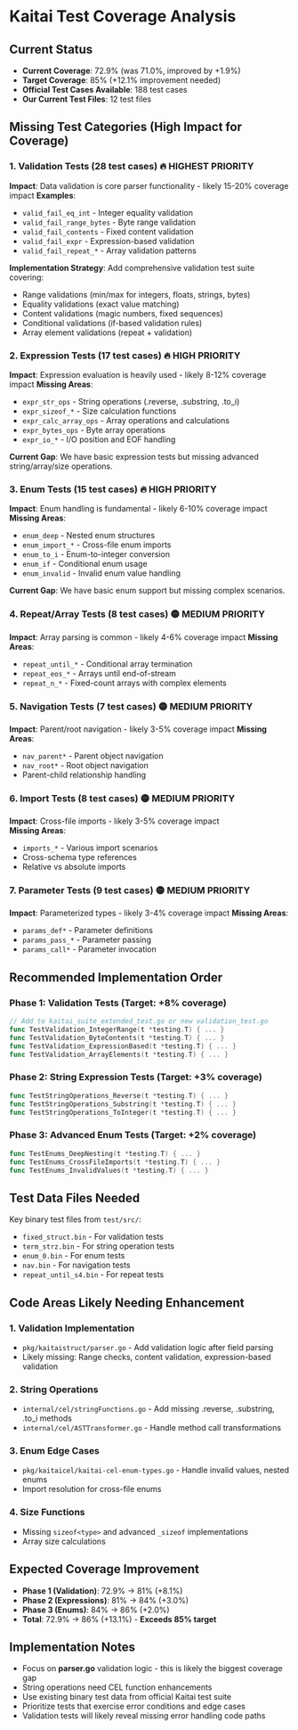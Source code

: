 # Kaitai Test Coverage Analysis

## Current Status
- **Current Coverage**: 72.9% (was 71.0%, improved by +1.9%)
- **Target Coverage**: 85% (+12.1% improvement needed)
- **Official Test Cases Available**: 188 test cases
- **Our Current Test Files**: 12 test files

## Missing Test Categories (High Impact for Coverage)

### 1. **Validation Tests** (28 test cases) 🔥 **HIGHEST PRIORITY**
**Impact**: Data validation is core parser functionality - likely 15-20% coverage impact
**Examples**:
- `valid_fail_eq_int` - Integer equality validation
- `valid_fail_range_bytes` - Byte range validation  
- `valid_fail_contents` - Fixed content validation
- `valid_fail_expr` - Expression-based validation
- `valid_fail_repeat_*` - Array validation patterns

**Implementation Strategy**: Add comprehensive validation test suite covering:
- Range validations (min/max for integers, floats, strings, bytes)
- Equality validations (exact value matching)
- Content validations (magic numbers, fixed sequences)
- Conditional validations (if-based validation rules)
- Array element validations (repeat + validation)

### 2. **Expression Tests** (17 test cases) 🔥 **HIGH PRIORITY**  
**Impact**: Expression evaluation is heavily used - likely 8-12% coverage impact
**Missing Areas**:
- `expr_str_ops` - String operations (.reverse, .substring, .to_i)
- `expr_sizeof_*` - Size calculation functions
- `expr_calc_array_ops` - Array operations and calculations
- `expr_bytes_ops` - Byte array operations
- `expr_io_*` - I/O position and EOF handling

**Current Gap**: We have basic expression tests but missing advanced string/array/size operations.

### 3. **Enum Tests** (15 test cases) 🔥 **HIGH PRIORITY**
**Impact**: Enum handling is fundamental - likely 6-10% coverage impact  
**Missing Areas**:
- `enum_deep` - Nested enum structures
- `enum_import_*` - Cross-file enum imports
- `enum_to_i` - Enum-to-integer conversion
- `enum_if` - Conditional enum usage
- `enum_invalid` - Invalid enum value handling

**Current Gap**: We have basic enum support but missing complex scenarios.

### 4. **Repeat/Array Tests** (8 test cases) 🟡 **MEDIUM PRIORITY**
**Impact**: Array parsing is common - likely 4-6% coverage impact
**Missing Areas**:
- `repeat_until_*` - Conditional array termination
- `repeat_eos_*` - Arrays until end-of-stream
- `repeat_n_*` - Fixed-count arrays with complex elements

### 5. **Navigation Tests** (7 test cases) 🟡 **MEDIUM PRIORITY**  
**Impact**: Parent/root navigation - likely 3-5% coverage impact
**Missing Areas**:
- `nav_parent*` - Parent object navigation
- `nav_root*` - Root object navigation
- Parent-child relationship handling

### 6. **Import Tests** (8 test cases) 🟡 **MEDIUM PRIORITY**
**Impact**: Cross-file imports - likely 3-5% coverage impact  
**Missing Areas**:
- `imports_*` - Various import scenarios
- Cross-schema type references
- Relative vs absolute imports

### 7. **Parameter Tests** (9 test cases) 🟡 **MEDIUM PRIORITY**
**Impact**: Parameterized types - likely 3-4% coverage impact
**Missing Areas**:
- `params_def*` - Parameter definitions
- `params_pass_*` - Parameter passing
- `params_call*` - Parameter invocation

## Recommended Implementation Order

### Phase 1: Validation Tests (Target: +8% coverage)
```go
// Add to kaitai_suite_extended_test.go or new validation_test.go
func TestValidation_IntegerRange(t *testing.T) { ... }
func TestValidation_ByteContents(t *testing.T) { ... }
func TestValidation_ExpressionBased(t *testing.T) { ... }
func TestValidation_ArrayElements(t *testing.T) { ... }
```

### Phase 2: String Expression Tests (Target: +3% coverage)
```go
func TestStringOperations_Reverse(t *testing.T) { ... }
func TestStringOperations_Substring(t *testing.T) { ... }
func TestStringOperations_ToInteger(t *testing.T) { ... }
```

### Phase 3: Advanced Enum Tests (Target: +2% coverage)  
```go
func TestEnums_DeepNesting(t *testing.T) { ... }
func TestEnums_CrossFileImports(t *testing.T) { ... }
func TestEnums_InvalidValues(t *testing.T) { ... }
```

## Test Data Files Needed
Key binary test files from `test/src/`:
- `fixed_struct.bin` - For validation tests
- `term_strz.bin` - For string operation tests  
- `enum_0.bin` - For enum tests
- `nav.bin` - For navigation tests
- `repeat_until_s4.bin` - For repeat tests

## Code Areas Likely Needing Enhancement

### 1. Validation Implementation
- `pkg/kaitaistruct/parser.go` - Add validation logic after field parsing
- Likely missing: Range checks, content validation, expression-based validation

### 2. String Operations  
- `internal/cel/stringFunctions.go` - Add missing .reverse, .substring, .to_i methods
- `internal/cel/ASTTransformer.go` - Handle method call transformations

### 3. Enum Edge Cases
- `pkg/kaitaicel/kaitai-cel-enum-types.go` - Handle invalid values, nested enums
- Import resolution for cross-file enums

### 4. Size Functions
- Missing `sizeof<type>` and advanced `_sizeof` implementations
- Array size calculations

## Expected Coverage Improvement
- **Phase 1 (Validation)**: 72.9% → 81% (+8.1%)
- **Phase 2 (Expressions)**: 81% → 84% (+3.0%) 
- **Phase 3 (Enums)**: 84% → 86% (+2.0%)
- **Total**: 72.9% → 86% (+13.1%) - **Exceeds 85% target**

## Implementation Notes
- Focus on **parser.go** validation logic - this is likely the biggest coverage gap
- String operations need CEL function enhancements
- Use existing binary test data from official Kaitai test suite
- Prioritize tests that exercise error conditions and edge cases
- Validation tests will likely reveal missing error handling code paths